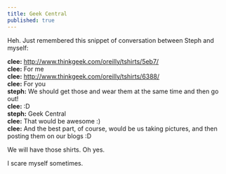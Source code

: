 ```yaml
---
title: Geek Central
published: true
---
```


Heh. Just remembered this snippet of conversation between Steph and
myself:

**clee:** http://www.thinkgeek.com/oreilly/tshirts/5eb7/  
**clee:** For me  
**clee:** http://www.thinkgeek.com/oreilly/tshirts/6388/  
**clee:** For you  
**steph:** We should get those and wear them at the same time and then
go out!  
**clee:** :D  
**steph:** Geek Central  
**clee:** That would be awesome :)  
**clee:** And the best part, of course, would be us taking pictures, and
then posting them on our blogs :D

We will have those shirts. Oh yes.

I scare myself sometimes.

